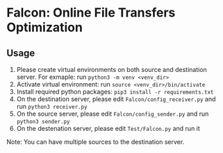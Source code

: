 # Falcon: Online File Transfers Optimization

## Usage

1. Please create virtual environments on both source and destination server. For exmaple: run `python3 -m venv <venv_dir>`
2. Activate virtual environment: run `source <venv_dir>/bin/activate`
3. Install required python packages: `pip3 install -r requirements.txt`
4. On the destination server, please edit `Falcon/config_receiver.py` and run `python3 receiver.py`
5. On the source server, please edit `Falcon/config_sender.py` and run `python3 sender.py` 
6. On the destenation server, please edit `Test/Falcon.py` and run it


Note: You can have multiple sources to the destination server.
